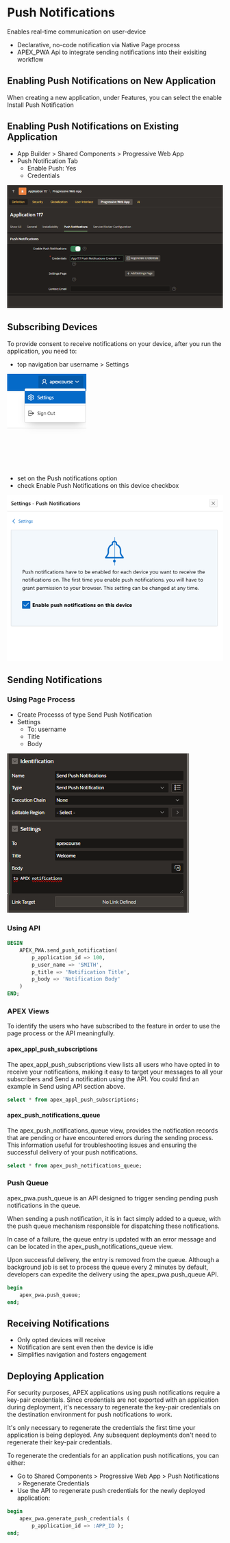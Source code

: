 # Push Notifications

Enables real-time communication on user-device

- Declarative, no-code notification via Native Page process
- APEX_PWA Api to integrate sending notifications into their exisiting workflow

## Enabling Push Notifications on New Application

When creating a new application, under Features, you can select the enable Install Push Notification

## Enabling Push Notifications on Existing Application

- App Builder > Shared Components > Progressive Web App
- Push Notification Tab
  - Enable Push: Yes
  - Credentials

![Push Notification](images/push_notification.png)

## Subscribing Devices

To provide consent to receive notifications on your device, after you run the application, you need to:

- top navigation bar username > Settings

![Settings](images/settings.png)

- set on the Push notifications option
- check Enable Push Notifications on this device checkbox

![Settings Push](images/settings_push.png)

## Sending Notifications

### Using Page Process

- Create Processs of type Send Push Notification
- Settings
  - To: username
  - Title
  - Body

![alt text](images/push_notifiaction_apex.png)

### Using API

```sql
BEGIN
    APEX_PWA.send_push_notification(
        p_application_id => 100,
        p_user_name => 'SMITH',
        p_title => 'Notification Title',
        p_body => 'Notification Body'
    )
END;
```

### APEX Views

To identify the users who have subscribed to the feature in order to use the page process or the API meaningfully.

#### apex_appl_push_subscriptions

The apex_appl_push_subscriptions view lists all users who have opted in to receive your notifications, making it easy to target your messages to all your subscribers and Send a notification using the API. You could find an example in Send using API section above.

```sql
select * from apex_appl_push_subscriptions;
```

#### apex_push_notifications_queue

The apex_push_notifications_queue view, provides the notification records that are pending or have encountered errors during the sending process. This information useful for troubleshooting issues and ensuring the successful delivery of your push notifications.

```sql
select * from apex_push_notifications_queue;
```

### Push Queue

apex_pwa.push_queue is an API designed to trigger sending pending push notifications in the queue.

When sending a push notification, it is in fact simply added to a queue, with the push queue mechanism responsible for dispatching these notifications.

In case of a failure, the queue entry is updated with an error message and can be located in the apex_push_notifications_queue view.

Upon successful delivery, the entry is removed from the queue. Although a background job is set to process the queue every 2 minutes by default, developers can expedite the delivery using the apex_pwa.push_queue API.

```SQL
begin
    apex_pwa.push_queue;
end;
```

## Receiving Notifications

- Only opted devices will receive
- Notification are sent even then the device is idle
- Simplifies navigation and fosters engagement

## Deploying Application

For security purposes, APEX applications using push notifications require a key-pair credentials. Since credentials are not exported with an application during deployment, it's necessary to regenerate the key-pair credentials on the destination environment for push notifications to work.

It's only necessary to regenerate the credentials the first time your application is being deployed. Any subsequent deployments don't need to regenerate their key-pair credentials.

To regenerate the credentials for an application push notifications, you can either:

- Go to Shared Components > Progressive Web App > Push Notifications > Regenerate Credentials
- Use the API to regenerate push credentials for the newly deployed application:

```sql
begin
    apex_pwa.generate_push_credentials (
        p_application_id => :APP_ID );
end;
```
